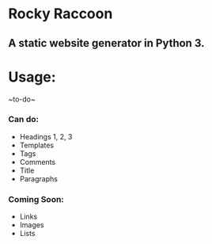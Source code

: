 # Rocky Raccoon
## A static website generator in Python 3.

# Usage:
~to-do~

### Can do:
 - Headings 1, 2, 3
 - Templates
 - Tags
 - Comments
 - Title
 - Paragraphs

### Coming Soon:
 - Links
 - Images
 - Lists
